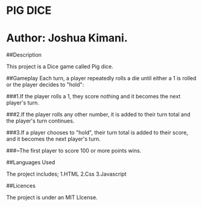 # PIG DICE
# Author: Joshua Kimani.

##Description

This project is a Dice game called Pig dice.


##Gameplay
Each turn, a player repeatedly rolls a die until either a 1 is rolled or the player decides to "hold":

###1.If the player rolls a 1, they score nothing and it becomes the next player's turn.

###2.If the player rolls any other number, it is added to their turn total and the player's turn continues.

###3.If a player chooses to "hold", their turn total is added to their score, and it becomes the next player's turn.

###~The first player to score 100 or more points wins.


##Languages Used

The project includes;
1.HTML
2.Css
3.Javascript


##Licences

The project is under an MIT LIcense.


